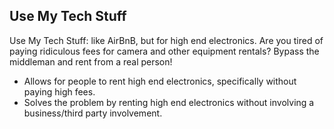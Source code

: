 ## Use My Tech Stuff

Use My Tech Stuff: like AirBnB, but for high end electronics. Are you tired of paying ridiculous fees for camera and other equipment rentals? Bypass the middleman and rent from a real person!

- Allows for people to rent high end electronics, specifically without paying high fees.
- Solves the problem by renting high end electronics without involving a business/third party involvement.
